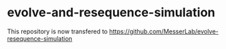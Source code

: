 # evolve-and-resequence-simulation
This repository is now transfered to https://github.com/MesserLab/evolve-resequence-simulation
